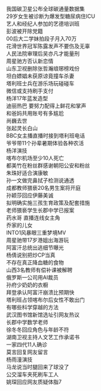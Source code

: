 我国碳卫星公布全球碳通量数据集  
29岁女生被诊断为爆发型糖尿病住ICU  
艺人和经纪人参加的艺德培训班  
彭波被开除党籍  
00后大二学妹拍段子月入70万  
花滑世界冠军陈露发声不要伤及无辜  
人民法院审理后吴亦凡才能量刑  
周星驰方否认新恋情  
山东卫视删除张哲瀚琅琊榜戏份  
坦白嫖娼未获原谅竟撞车杀妻  
塔利班士兵在游乐场玩碰碰车  
微信或支持刷手支付  
杨洋17年蓝发造型  
迪丽热巴 要努力配得上鲜花和掌声  
和爸妈共用账号有多尴尬  
尚巍去世  
张起灵长白山  
BBC女主播直播时接到塔利班电话  
爷爷带11个孙辈暑期体验各种农活  
杨洋演技  
喀布尔机场至少10人死亡  
都美竹在粉丝群感谢朝阳公安和粉丝  
朱珠好适合演康敏  
孙一文做完鼻拭子检测说通透  
成都教师猥亵20名男生案将开庭  
孙颖莎回应伊藤美诚  
拟明确实施三孩生育政策及配套措施  
老师猥亵学生长郡中学已报案  
药水哥 直播连线女主角  
乔家的儿女  
INTO1风暴眼三重梦境MV  
周星驰带17岁港姐出海游玩  
阿富汗总统出逃细节曝光  
杨倩说别把炒CP当真  
不存在真正降血糖的食物  
山西3名教师有偿补课被解聘  
俄罗斯一公司用AI裁员  
孙府少奶奶的衣橱  
拜登承认阿富汗崩溃比预期快  
塔利班占领喀布尔后女性不敢出门  
有哪些科学穿越的方法  
武汉图书馆新馆选址引网友热议  
长郡中学数学老师  
徐冬冬回应角色与年龄不符  
湖南卫视主持人文艺工作承诺书  
一家四代11人确诊  
莫言回复网友留言  
杨雨潼演技  
马龙说当时腿回来了球没了  
公交溜车夹死刷车工人  
姚琛回应网友质疑体脂7  
